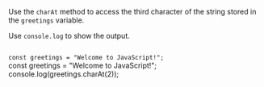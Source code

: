 Use the `charAt` method to
access the third character of the string
stored in the `greetings` variable.

Use `console.log` to show the output.

<codeblock language="javascript" type="exercise" testMode="fixedInput">
<code>
const greetings = "Welcome to JavaScript!";
</code>

<solution>
const greetings = "Welcome to JavaScript!";
console.log(greetings.charAt(2));
</solution>
</codeblock>